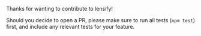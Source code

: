 Thanks for wanting to contribute to lensify!

Should you decide to open a PR, please make sure to run all tests (`npm test`) first, and include any relevant tests for your feature.
